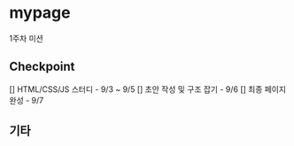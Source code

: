 # mypage
1주차 미션

## Checkpoint
[] HTML/CSS/JS 스터디 - 9/3 ~ 9/5
[] 초안 작성 및 구조 잡기 - 9/6
[] 최종 페이지 완성 - 9/7

## 기타
